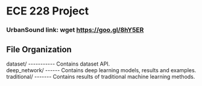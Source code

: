 # ECE 228 Project

### UrbanSound link: wget https://goo.gl/8hY5ER

## File Organization
dataset/ ----------- Contains dataset API.<br>
deep_network/ ------ Contains deep learning models, results and examples.<br>
traditional/ ------- Contains results of traditional machine learning methods.<br>
